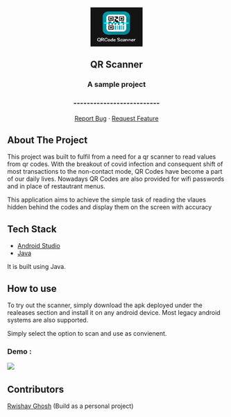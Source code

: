 <!-- PROJECT LOGO -->
<br />
<p align="center">
    <img align="center" src="https://github.com/rwishavg/QR-Scanner/blob/master/Media/logo.jpg" alt="Logo" width="120" height="90">
    <h2 align="center">QR Scanner</h2>
    <h3 align="center">A sample project</h3>
    <h3 align="center">--------------------------</h3>
  <p align="center">
    <a href="https://github.com/rwishavg/QR-Scanner/issues">Report Bug</a>
    ·
    <a href="https://github.com/rwishavg/QR-Scanner/issues">Request Feature</a>
  </p>
</p>

<!-- ABOUT THE PROJECT -->
## About The Project

This project was built to fulfil from a need for a qr scanner to read values from qr codes. With the breakout of covid infection and consequent shift of most transactions to the non-contact mode, QR Codes have become a part of our daily lives. Nowadays QR Codes are also provided for wifi passwords and in place of restautrant menus.

This application aims to achieve the simple task of reading the vlaues hidden behind the codes and display them on the screen with accuracy

## Tech Stack

* [Android Studio](https://developer.android.com/studio/)
* [Java](https://www.java.com/en/)

It is built using Java.

<!-- GETTING STARTED -->
## How to use

To try out the scanner, simply download the apk deployed under the realeases section and install it on any android device.
Most legacy android systems are also supported.

Simply select the option to scan and use as convienent.

### Demo :

<img src="https://github.com/rwishavg/QR-Scanner/blob/master/Media/sample.gif" width="200">

<!-- CONTACT -->
## Contributors

[Rwishav Ghosh](https://rwishavg.github.io/portfolio/) 
(Build as a personal project)
